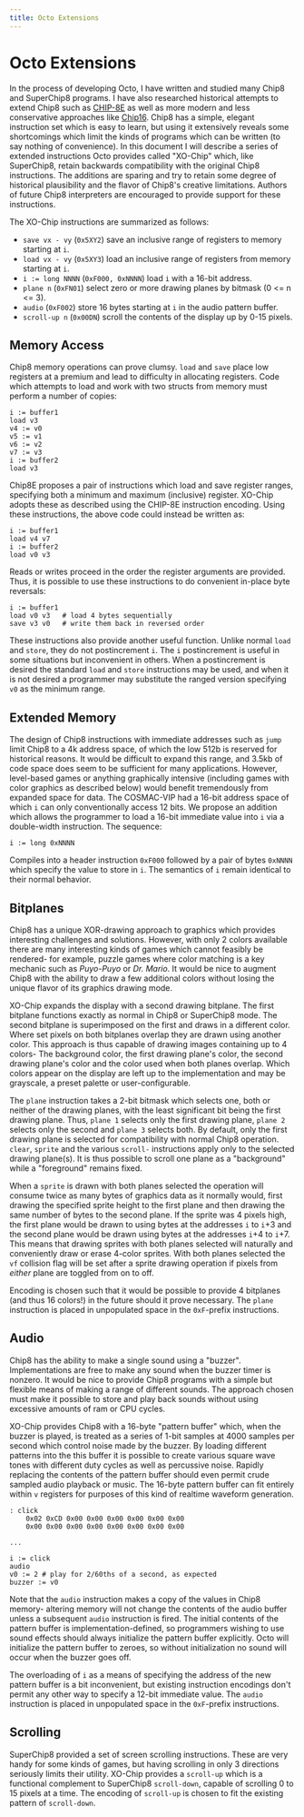 ```yaml
---
title: Octo Extensions
---
```


Octo Extensions
===============
In the process of developing Octo, I have written and studied many Chip8 and SuperChip8 programs. I have also researched historical attempts to extend Chip8 such as [CHIP-8E](http://mattmik.com/downloads/viper/Volume2Issue08_09.pdf) as well as more modern and less conservative approaches like [Chip16](https://github.com/chip16/chip16). Chip8 has a simple, elegant instruction set which is easy to learn, but using it extensively reveals some shortcomings which limit the kinds of programs which can be written (to say nothing of convenience). In this document I will describe a series of extended instructions Octo provides called "XO-Chip" which, like SuperChip8, retain backwards compatibility with the original Chip8 instructions. The additions are sparing and try to retain some degree of historical plausibility and the flavor of Chip8's creative limitations. Authors of future Chip8 interpreters are encouraged to provide support for these instructions.

The XO-Chip instructions are summarized as follows:

- `save vx - vy` (`0x5XY2`) save an inclusive range of registers to memory starting at `i`.
- `load vx - vy` (`0x5XY3`) load an inclusive range of registers from memory starting at `i`.
- `i := long NNNN` (`0xF000, 0xNNNN`) load `i` with a 16-bit address.
- `plane n` (`0xFN01`) select zero or more drawing planes by bitmask (0 <= n <= 3).
- `audio` (`0xF002`) store 16 bytes starting at `i` in the audio pattern buffer.
- `scroll-up n` (`0x00DN`) scroll the contents of the display up by 0-15 pixels.

Memory Access
-------------
Chip8 memory operations can prove clumsy. `load` and `save` place low registers at a premium and lead to difficulty in allocating registers. Code which attempts to load and work with two structs from memory must perform a number of copies:

	i := buffer1
	load v3
	v4 := v0
	v5 := v1
	v6 := v2
	v7 := v3
	i := buffer2
	load v3

Chip8E proposes a pair of instructions which load and save register ranges, specifying both a minimum and maximum (inclusive) register. XO-Chip adopts these as described using the CHIP-8E instruction encoding. Using these instructions, the above code could instead be written as:

	i := buffer1
	load v4 v7
	i := buffer2
	load v0 v3

Reads or writes proceed in the order the register arguments are provided. Thus, it is possible to use these instructions to do convenient in-place byte reversals:

	i := buffer1
	load v0 v3   # load 4 bytes sequentially
	save v3 v0   # write them back in reversed order

These instructions also provide another useful function. Unlike normal `load` and `store`, they do not postincrement `i`. The `i` postincrement is useful in some situations but inconvenient in others. When a postincrement is desired the standard `load` and `store` instructions may be used, and when it is not desired a programmer may substitute the ranged version specifying `v0` as the minimum range.

Extended Memory
---------------
The design of Chip8 instructions with immediate addresses such as `jump` limit Chip8 to a 4k address space, of which the low 512b is reserved for historical reasons. It would be difficult to expand this range, and 3.5kb of code space does seem to be sufficient for many applications. However, level-based games or anything graphically intensive (including games with color graphics as described below) would benefit tremendously from expanded space for data. The COSMAC-VIP had a 16-bit address space of which `i` can only conventionally access 12 bits. We propose an addition which allows the programmer to load a 16-bit immediate value into `i` via a double-width instruction. The sequence:

	i := long 0xNNNN

Compiles into a header instruction `0xF000` followed by a pair of bytes `0xNNNN` which specify the value to store in `i`. The semantics of `i` remain identical to their normal behavior.

Bitplanes
---------
Chip8 has a unique XOR-drawing approach to graphics which provides interesting challenges and solutions. However, with only 2 colors available there are many interesting kinds of games which cannot feasibly be rendered- for example, puzzle games where color matching is a key mechanic such as _Puyo-Puyo_ or _Dr. Mario_. It would be nice to augment Chip8 with the ability to draw a few additional colors without losing the unique flavor of its graphics drawing mode.

XO-Chip expands the display with a second drawing bitplane. The first bitplane functions exactly as normal in Chip8 or SuperChip8 mode. The second bitplane is superimposed on the first and draws in a different color. Where set pixels on both bitplanes overlap they are drawn using another color. This approach is thus capable of drawing images containing up to 4 colors- The background color, the first drawing plane's color, the second drawing plane's color and the color used when both planes overlap. Which colors appear on the display are left up to the implementation and may be grayscale, a preset palette or user-configurable.

The `plane` instruction takes a 2-bit bitmask which selects one, both or neither of the drawing planes, with the least significant bit being the first drawing plane. Thus, `plane 1` selects only the first drawing plane, `plane 2` selects only the second and `plane 3` selects both. By default, only the first drawing plane is selected for compatibility with normal Chip8 operation. `clear`, `sprite` and the various `scroll-` instructions apply only to the selected drawing plane(s). It is thus possible to scroll one plane as a "background" while a "foreground" remains fixed.

When a `sprite` is drawn with both planes selected the operation will consume twice as many bytes of graphics data as it normally would, first drawing the specified sprite height to the first plane and then drawing the same number of bytes to the second plane. If the sprite was 4 pixels high, the first plane would be drawn to using bytes at the addresses `i` to `i`+3 and the second plane would be drawn using bytes at the addresses `i`+4 to `i`+7. This means that drawing sprites with both planes selected will naturally and conveniently draw or erase 4-color sprites. With both planes selected the `vf` collision flag will be set after a sprite drawing operation if pixels from _either_ plane are toggled from on to off.

Encoding is chosen such that it would be possible to provide 4 bitplanes (and thus 16 colors!) in the future should it prove necessary. The `plane` instruction is placed in unpopulated space in the `0xF`-prefix instructions.

Audio
-----
Chip8 has the ability to make a single sound using a "buzzer". Implementations are free to make any sound when the buzzer timer is nonzero. It would be nice to provide Chip8 programs with a simple but flexible means of making a range of different sounds. The approach chosen must make it possible to store and play back sounds without using excessive amounts of ram or CPU cycles.

XO-Chip provides Chip8 with a 16-byte "pattern buffer" which, when the buzzer is played, is treated as a series of 1-bit samples at 4000 samples per second which control noise made by the buzzer. By loading different patterns into the this buffer it is possible to create various square wave tones with different duty cycles as well as percussive noise. Rapidly replacing the contents of the pattern buffer should even permit crude sampled audio playback or music. The 16-byte pattern buffer can fit entirely within `v` registers for purposes of this kind of realtime waveform generation.

	: click
		0x02 0xCD 0x00 0x00 0x00 0x00 0x00 0x00
		0x00 0x00 0x00 0x00 0x00 0x00 0x00 0x00
	
	...
	
	i := click
	audio
	v0 := 2 # play for 2/60ths of a second, as expected
	buzzer := v0

Note that the `audio` instruction makes a copy of the values in Chip8 memory- altering memory will not change the contents of the audio buffer unless a subsequent `audio` instruction is fired. The initial contents of the pattern buffer is implementation-defined, so programmers wishing to use sound effects should always initialize the pattern buffer explicitly. Octo will initialize the pattern buffer to zeroes, so without initialization no sound will occur when the buzzer goes off. 

The overloading of `i` as a means of specifying the address of the new pattern buffer is a bit inconvenient, but existing instruction encodings don't permit any other way to specify a 12-bit immediate value. The `audio` instruction is placed in unpopulated space in the `0xF`-prefix instructions.

Scrolling
---------
SuperChip8 provided a set of screen scrolling instructions. These are very handy for some kinds of games, but having scrolling in only 3 directions seriously limits their utility. XO-Chip provides a `scroll-up` which is a functional complement to SuperChip8 `scroll-down`, capable of scrolling 0 to 15 pixels at a time. The encoding of `scroll-up` is chosen to fit the existing pattern of `scroll-down`.
